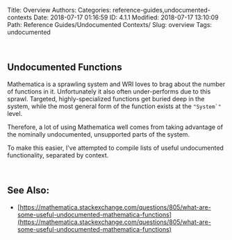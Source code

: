 Title: Overview
Authors: 
Categories: reference-guides,undocumented-contexts
Date: 2018-07-17 01:16:59
ID: 4.1.1
Modified: 2018-07-17 13:10:09
Path: Reference Guides/Undocumented Contexts/
Slug: overview
Tags: undocumented

<a id="undocumented-functions" style="width:0;height:0;margin:0;padding:0;">&zwnj;</a>

## Undocumented Functions

Mathematica is a sprawling system and WRI loves to brag about the number of functions in it. Unfortunately it also often under-performs due to this sprawl. Targeted, highly-specialized functions get buried deep in the system, while the most general form of the function exists at the  ```"System`"```  level.

Therefore, a lot of using Mathematica well comes from taking advantage of the nominally undocumented, unsupported parts of the system. 

To make this easier, I've attempted to compile lists of useful undocumented functionality, separated by context.

<a id="see-also" style="width:0;height:0;margin:0;padding:0;">&zwnj;</a>

## See Also:

* [https://mathematica.stackexchange.com/questions/805/what-are-some-useful-undocumented-mathematica-functions](https://mathematica.stackexchange.com/questions/805/what-are-some-useful-undocumented-mathematica-functions)